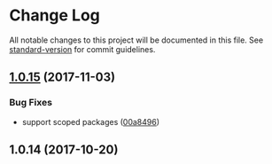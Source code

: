 # Change Log

All notable changes to this project will be documented in this file. See [standard-version](https://github.com/conventional-changelog/standard-version) for commit guidelines.

<a name="1.0.15"></a>
## [1.0.15](https://github.com/JetBrains/ring-ui-license-checker/compare/v1.0.14...v1.0.15) (2017-11-03)


### Bug Fixes

* support scoped packages ([00a8496](https://github.com/JetBrains/ring-ui-license-checker/commit/00a8496))



<a name="1.0.14"></a>
## 1.0.14 (2017-10-20)

